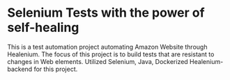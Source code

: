 # Selenium Tests with the power of self-healing
This is a test automation project automating Amazon Website through Healenium.
The focus of this project is to build tests that are resistant to changes in Web elements.
Utilized Selenium, Java, Dockerized Healenium-backend for this project.
